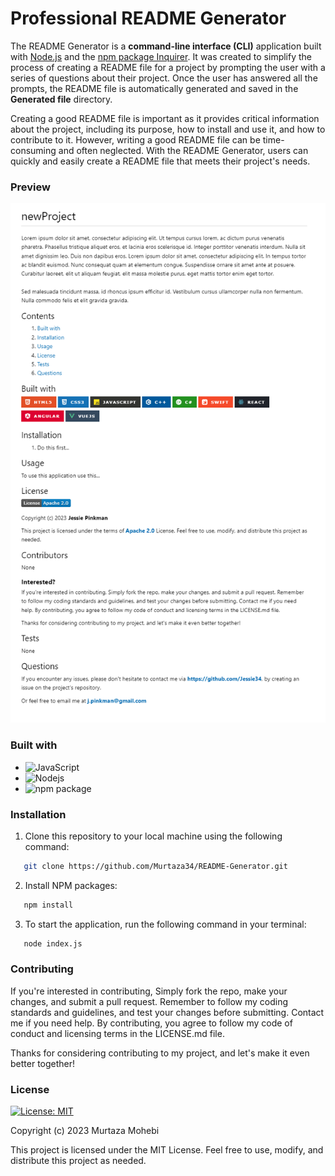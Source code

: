 # Professional README Generator

The README Generator is a **command-line interface (CLI)** application built with [Node.js](https://nodejs.org/en/) and the [npm package Inquirer](https://www.npmjs.com/package/inquirer). It was created to simplify the process of creating a README file for a project by prompting the user with a series of questions about their project. Once the user has answered all the prompts, the README file is automatically generated and saved in the **Generated file** directory.

Creating a good README file is important as it provides critical information about the project, including its purpose, how to install and use it, and how to contribute to it. However, writing a good README file can be time-consuming and often neglected. With the README Generator, users can quickly and easily create a README file that meets their project's needs.

### Preview



![App Screenshot](./Images/generated-readme-file.png)

### Built with

- ![JavaScript](https://img.shields.io/badge/JavaScript-323330?style=for-the-badge&logo=javascript&logoColor=F7DF1E)
- ![Nodejs](https://img.shields.io/badge/Node.js-339933?style=for-the-badge&logo=nodedotjs&logoColor=white)
- ![npm package](https://img.shields.io/badge/npm-CB3837?style=for-the-badge&logo=npm&logoColor=white)

### Installation

1. Clone this repository to your local machine using the following command:

```sh
   git clone https://github.com/Murtaza34/README-Generator.git
```

2. Install NPM packages:

```sh
   npm install
```

3. To start the application, run the following command in your terminal:

```sh
   node index.js
```

### Contributing

If you're interested in contributing, Simply fork the repo, make your changes, and submit a pull request. Remember to follow my coding standards and guidelines, and test your changes before submitting. Contact me if you need help. By contributing, you agree to follow my code of conduct and licensing terms in the LICENSE.md file.

Thanks for considering contributing to my project, and let's make it even better together!

### License

[![License: MIT](https://img.shields.io/badge/License-MIT-yellow.svg)](https://opensource.org/licenses/MIT)

Copyright (c) 2023 Murtaza Mohebi

This project is licensed under the MIT License. Feel free to use, modify, and distribute this project as needed.